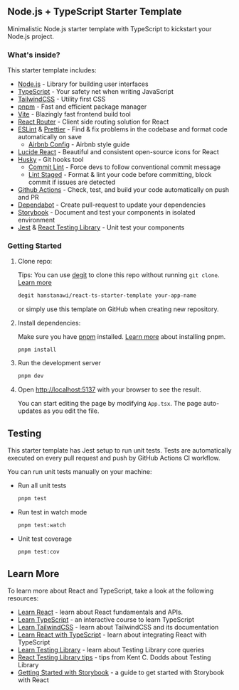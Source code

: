 ## Node.js + TypeScript Starter Template

Minimalistic Node.js starter template with TypeScript to kickstart your Node.js project.

### What's inside?

This starter template includes:

- [Node.js]() - Library for building user interfaces
- [TypeScript](https://www.typescriptlang.org/) - Your safety net when writing JavaScript
- [TailwindCSS](https://tailwindcss.com/) - Utility first CSS
- [pnpm](https://pnpm.io/) - Fast and efficient package manager
- [Vite](https://vitejs.dev/guide/) - Blazingly fast frontend build tool
- [React Router](https://reactrouter.com/en/main) - Client side routing solution for React
- [ESLint](https://eslint.org/) & [Prettier](https://prettier.io/) - Find & fix problems in the codebase and format code automatically on save
  - [Airbnb Config](https://github.com/airbnb/javascript) - Airbnb style guide
- [Lucide React](https://lucide.dev/) - Beautiful and consistent open-source icons for React
- [Husky](https://typicode.github.io/husky/) - Git hooks tool
  - [Commit Lint](https://commitlint.js.org/#/) - Force devs to follow conventional commit message
  - [Lint Staged](https://github.com/lint-staged/lint-staged) - Format & lint your code before committing, block commit if issues are detected
- [Github Actions](https://docs.github.com/en/actions) - Check, test, and build your code automatically on push and PR
- [Dependabot](https://github.com/dependabot) - Create pull-request to update your dependencies
- [Storybook](https://storybook.js.org/) - Document and test your components in isolated environment
- [Jest](https://jestjs.io/) & [React Testing Library](https://testing-library.com/docs/react-testing-library/intro/) - Unit test your components

### Getting Started

1. Clone repo:

   Tips: You can use [degit](https://github.com/Rich-Harris/degit) to clone this repo without running `git clone`. [Learn more](https://github.com/Rich-Harris/degit)

   ```bash
   degit hanstanawi/react-ts-starter-template your-app-name
   ```

   or simply use this template on GitHub when creating new repository.

2. Install dependencies:

   Make sure you have [pnpm](https://pnpm.io/) installed. [Learn more](https://pnpm.io/installation) about installing pnpm.

   ```
   pnpm install
   ```

3. Run the development server

   ```bash
   pnpm dev
   ```

4. Open [http://localhost:5137](http://localhost:5137) with your browser to see the result.

   You can start editing the page by modifying `App.tsx`. The page auto-updates as you edit the file.

## Testing

This starter template has Jest setup to run unit tests. Tests are automatically executed on every pull request and push by GitHub Actions CI workflow.

You can run unit tests manually on your machine:

- Run all unit tests
  ```bash
  pnpm test
  ```
- Run test in watch mode
  ```bash
  pnpm test:watch
  ```
- Unit test coverage
  ```bash
  pnpm test:cov
  ```

## Learn More

To learn more about React and TypeScript, take a look at the following resources:

- [Learn React](https://react.dev/learn) - learn about React fundamentals and APIs.
- [Learn TypeScript](https://learntypescript.dev/) - an interactive course to learn TypeScript
- [Learn TailwindCSS](https://tailwindcss.com/) - learn about TailwindCSS and its documentation
- [Learn React with TypeScript](https://react-typescript-cheatsheet.netlify.app/docs/basic/setup) - learn about integrating React with TypeScript
- [Learn Testing Library](https://testing-library.com/docs/queries/about/#priority) - learn about Testing Library core queries
- [React Testing Library tips](https://kentcdodds.com/blog/common-mistakes-with-react-testing-library) - tips from Kent C. Dodds about Testing Library
- [Getting Started with Storybook](https://storybook.js.org/tutorials/intro-to-storybook/react/en/get-started/) - a guide to get started with Storybook with React
